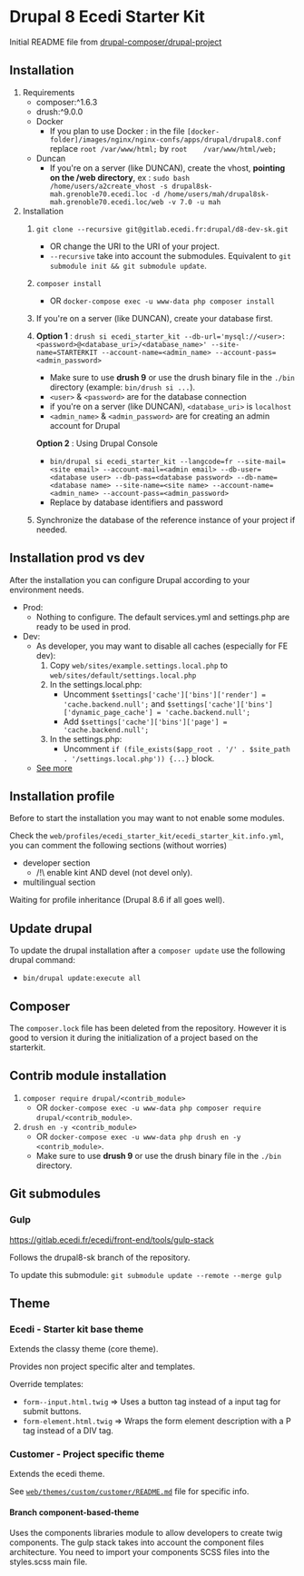 # Drupal 8 Ecedi Starter Kit

Initial README file from [drupal-composer/drupal-project](https://github.com/drupal-composer/drupal-project)

## Installation

1. Requirements
    * composer:\^1.6.3
    * drush:\^9.0.0
    * Docker
        * If you plan to use Docker : in the file `[docker-folder]/images/nginx/nginx-confs/apps/drupal/drupal8.conf` replace `root	/var/www/html;` by `root	/var/www/html/web;`
    * Duncan
        * If you're on a server (like DUNCAN), create the vhost, **pointing on the /web directory**, ex : `sudo bash /home/users/a2create_vhost -s drupal8sk-mah.grenoble70.ecedi.loc -d /home/users/mah/drupal8sk-mah.grenoble70.ecedi.loc/web -v 7.0 -u mah`
2. Installation
    1. `git clone --recursive git@gitlab.ecedi.fr:drupal/d8-dev-sk.git`
        * OR change the URI to the URI of your project.
        * `--recursive` take into account the submodules. Equivalent to `git submodule init && git submodule update`.
    2. `composer install`
        * OR `docker-compose exec -u www-data php composer install`
    3. If you're on a server (like DUNCAN), create your database first.
    4. **Option 1** : `drush si ecedi_starter_kit --db-url='mysql://<user>:<password>@<database_uri>/<database_name>' --site-name=STARTERKIT --account-name=<admin_name> --account-pass=<admin_password>`
        * Make sure to use **drush 9** or use the drush binary file in the `./bin` directory (example: `bin/drush si ...`).
        * `<user>` & `<password>` are for the database connection
        * if you're on a server (like DUNCAN), `<database_uri>` is `localhost`
        * `<admin_name>` & `<admin_password>` are for creating an admin account for Drupal
    
        **Option 2** : Using Drupal Console 
        * `bin/drupal si ecedi_starter_kit --langcode=fr --site-mail=<site email> --account-mail=<admin email> --db-user=<database user> --db-pass=<database password> --db-name=<database name> --site-name=<site name> --account-name=<admin_name> --account-pass=<admin_password>`
        * Replace by database identifiers and password
    5. Synchronize the database of the reference instance of your project if needed.

## Installation prod vs dev

After the installation you can configure Drupal according to your environment needs.

* Prod:
  * Nothing to configure. The default services.yml and settings.php are ready to be used in prod.
* Dev:
  * As developer, you may want to disable all caches (especially for FE dev):
     1. Copy `web/sites/example.settings.local.php` to `web/sites/default/settings.local.php`
     2. In the settings.local.php:
        * Uncomment `$settings['cache']['bins']['render'] = 'cache.backend.null';` and `$settings['cache']['bins']['dynamic_page_cache'] = 'cache.backend.null';`
        * Add `$settings['cache']['bins']['page'] = 'cache.backend.null';`
     3. In the settings.php:
        * Uncomment `if (file_exists($app_root . '/' . $site_path . '/settings.local.php')) {...}` block.
  * [See more](https://www.drupal.org/node/2598914)

## Installation profile

Before to start the installation you may want to not enable some modules.

Check the `web/profiles/ecedi_starter_kit/ecedi_starter_kit.info.yml`, you can comment the following sections (without worries)

* developer section
    * /!\ enable kint AND devel (not devel only).
* multilingual section

Waiting for profile inheritance (Drupal 8.6 if all goes well).

## Update drupal

To update the drupal installation after a `composer update` use the following drupal command:

* `bin/drupal update:execute all`

## Composer

The `composer.lock` file has been deleted from the repository.
However it is good to version it during the initialization of a project based on the starterkit.

## Contrib module installation

1. `composer require drupal/<contrib_module>`
    * OR `docker-compose exec -u www-data php composer require drupal/<contrib_module>`.
2. `drush en -y <contrib_module>`
    * OR `docker-compose exec -u www-data php drush en -y <contrib_module>`.
    * Make sure to use **drush 9** or use the drush binary file in the `./bin` directory.

## Git submodules

### Gulp

https://gitlab.ecedi.fr/ecedi/front-end/tools/gulp-stack

Follows the drupal8-sk branch of the repository.

To update this submodule: `git submodule update --remote --merge gulp`

## Theme

### Ecedi - Starter kit base theme

Extends the classy theme (core theme).

Provides non project specific alter and templates.

Override templates:

* `form--input.html.twig` => Uses a button tag instead of a input tag for submit buttons.
* `form-element.html.twig` => Wraps the form element description with a P tag instead of a DIV tag.

### Customer - Project specific theme

Extends the ecedi theme.

See [`web/themes/custom/customer/README.md`](web/themes/custom/customer) file for specific info.

#### Branch component-based-theme

Uses the components libraries module to allow developers to create twig components.
The gulp stack takes into account the component files architecture.
You need to import your components SCSS files into the styles.scss main file.
